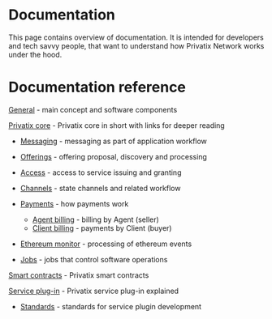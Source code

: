 # Documentation

This page contains overview of documentation. It is intended for developers and tech savvy people, that want to understand how Privatix Network works under the hood.

# Documentation reference

[General](/doc/general.md) - main concept and software components

[Privatix core](/doc/core.md) - Privatix core in short with links for deeper reading

- [Messaging](/doc/messaging.md) - messaging as part of application workflow

- [Offerings](/doc/offering.md) - offering proposal, discovery and processing

- [Access](/doc/access.md) - access to service issuing and granting

- [Channels](/doc/channel.md) - state channels and related workflow

- [Payments](/doc/payments.md) - how payments work

  - [Agent billing](/doc/agent_billing.md) - billing by Agent (seller)
  - [Client billing](/doc/client_billing.md) - payments by Client (buyer)

- [Ethereum monitor](/doc/ethereum_monitor.md) - processing of ethereum events

- [Jobs](/doc/job.md) - jobs that control software operations

[Smart contracts](/doc/smart_contract.md) - Privatix smart contracts

[Service plug-in](/doc/service_plug-in.md) - Privatix service plug-in explained

- [Standards](/doc/service_plug-in_standards.md) - standards for service plugin development
